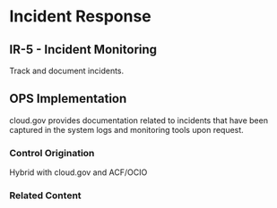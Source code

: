 # Incident Response
## IR-5 - Incident Monitoring

Track and document incidents.

## OPS Implementation

cloud.gov provides documentation related to incidents that have been captured in the system logs and monitoring tools upon request.

### Control Origination

Hybrid with cloud.gov and ACF/OCIO

### Related Content
